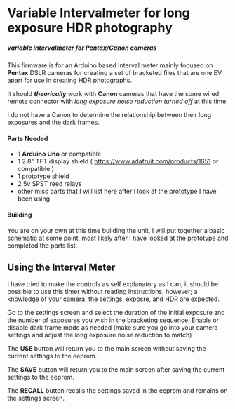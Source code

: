 # Variable Intervalmeter for long exposure **HDR** photography

##### variable intervalmeter for **Pentax/Canon** cameras

This firmware is for an Arduino based Interval meter mainly focused on **Pentax** DSLR cameras for creating a set of
bracketed files that are one EV apart for use in creating HDR photographs.

It should _**theorically**_ work with **Canon** cameras that have the some wired remote connector with _long exposure noise
reduction turned off_ at this time.

I do not have a Canon to determine the relationship between their long exposures
and the dark frames.

#### Parts Needed

- 1 **Arduino Uno** or compatible
- 1 2.8" TFT display shield ( https://www.adafruit.com/products/1651 or compatible )
- 1 prototype shield
- 2 5v SPST reed relays
- other misc parts that I will list here after I look at the prototype I have been using

#### Building
You are on your own at this time building the unit, I will put together a basic schematic at some point, most likely after I have looked at the prototype and completed the parts list.


## Using the Interval Meter

I have tried to make the controls as self explanatory as I can, it should be possible to use this timer without reading instructions, however; a knowledge of your camera, the settings, exposre, and HDR are expected.

Go to the settings screen and select the duration of the initial exposure and the number of exposures you wish
in the bracketing sequence.  Enable or disable dark frame mode as needed (make sure you go into your camera
settings and adjust the long exposure noise reduction to match)

The **USE** button will return you to the main screen without saving the current settings to the eeprom.

The **SAVE** button will return you to the main screen after saving the current settings to the eeprom.

The **RECALL** button recalls the settings saved in the eeprom and remains on the settings screen.

